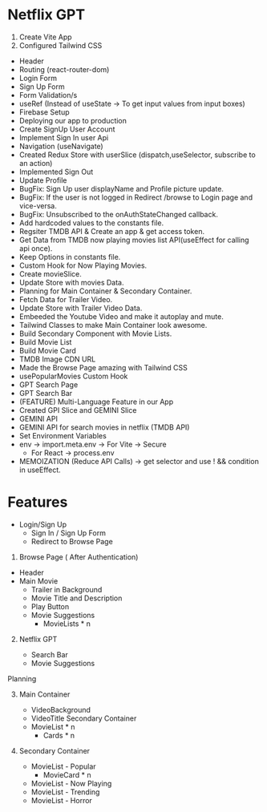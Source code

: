 # Netflix GPT

1. Create Vite App
2. Configured Tailwind CSS

- Header
- Routing (react-router-dom)
- Login Form
- Sign Up Form
- Form Validation/s
- useRef (Instead of useState -> To get input values from input boxes)
- Firebase Setup
- Deploying our app to production
- Create SignUp User Account
- Implement Sign In user Api
- Navigation (useNavigate)
- Created Redux Store with userSlice (dispatch,useSelector, subscribe to an action)
- Implemented Sign Out
- Update Profile
- BugFix: Sign Up user displayName and Profile picture update.
- BugFix: If the user is not logged in Redirect /browse to Login page and vice-versa.
- BugFix: Unsubscribed to the onAuthStateChanged callback.
- Add hardcoded values to the constants file.
- Regsiter TMDB API & Create an app & get access token.
- Get Data from TMDB now playing movies list API(useEffect for calling api once).
- Keep Options in constants file.
- Custom Hook for Now Playing Movies.
- Create movieSlice.
- Update Store with movies Data.
- Planning for Main Container & Secondary Container.
- Fetch Data for Trailer Video.
- Update Store with Trailer Video Data.
- Embeeded the Youtube Video and make it autoplay and mute.
- Tailwind Classes to make Main Container look awesome.
- Build Secondary Component with Movie Lists.
- Build Movie List
- Build Movie Card
- TMDB Image CDN URL
- Made the Browse Page amazing with Tailwind CSS
- usePopularMovies Custom Hook
- GPT Search Page
- GPT Search Bar
- (FEATURE) Multi-Language Feature in our App
- Created GPI Slice and GEMINI Slice
- GEMINI API
- GEMINI API for search movies in netflix (TMDB API)
- Set Environment Variables
- env -> import.meta.env -> For Vite -> Secure
  - For React -> process.env
- MEMOIZATION (Reduce API Calls) -> get selector and use ! && condition in useEffect.

# Features

- Login/Sign Up
  - Sign In / Sign Up Form
  - Redirect to Browse Page

1. Browse Page ( After Authentication)

- Header
- Main Movie
  - Trailer in Background
  - Movie Title and Description
  - Play Button
  - Movie Suggestions
    - MovieLists \* n

2. Netflix GPT

   - Search Bar
   - Movie Suggestions

Planning

3. Main Container

   - VideoBackground
   - VideoTitle
     Secondary Container
   - MovieList \* n
     - Cards \* n

4. Secondary Container
   - MovieList - Popular
     - MovieCard \* n
   - MovieList - Now Playing
   - MovieList - Trending
   - MovieList - Horror
